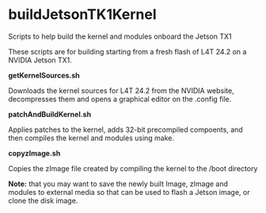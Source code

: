 # buildJetsonTK1Kernel
Scripts to help build the kernel and modules onboard the Jetson TX1

These scripts are for building starting from a fresh flash of L4T 24.2 on a NVIDIA Jetson TX1. 

<strong>getKernelSources.sh</strong>

Downloads the kernel sources for L4T 24.2 from the NVIDIA website, decompresses them and opens a graphical editor on the .config file. 

<strong>patchAndBuildKernel.sh</strong>

Applies patches to the kernel, adds 32-bit precompiled compoents, and then compiles the kernel and modules using make.

<strong>copyzImage.sh</strong>

Copies the zImage file created by compiling the kernel to the /boot directory


<strong>Note:</strong> that you may want to save the newly built Image, zImage and modules to external media so that can be used to flash a Jetson image, or clone the disk image.


